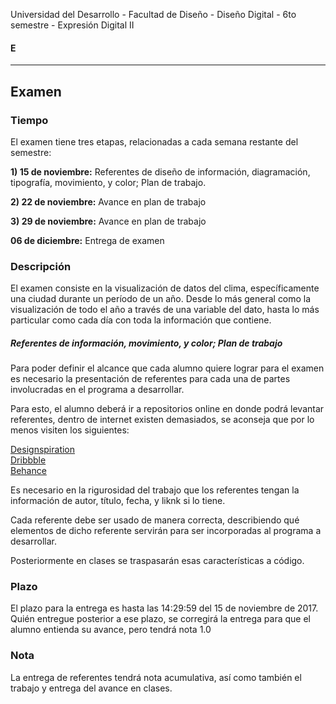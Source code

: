 Universidad del Desarrollo - Facultad de Diseño - Diseño Digital - 6to semestre - Expresión Digital II

#### E

------

## Examen

### Tiempo

El examen tiene tres etapas, relacionadas a cada semana restante del semestre:

**1) 15 de noviembre:** Referentes de diseño de información, diagramación, tipografía, movimiento, y color; Plan de trabajo.

**2) 22 de noviembre:** Avance en plan de trabajo

**3) 29 de noviembre:** Avance en plan de trabajo

**06 de diciembre:** Entrega de examen



### Descripción

El examen consiste en la visualización de datos del clima, específicamente una ciudad durante un período de un año. Desde lo más general como la visualización de todo el año a través de una variable del dato, hasta lo más particular como cada día con toda la información que contiene.

##### Referentes de información, movimiento, y color; Plan de trabajo

Para poder definir el alcance que cada alumno quiere lograr para el examen es necesario la presentación de referentes para cada una de partes involucradas en el programa a desarrollar.

Para esto, el alumno deberá ir a repositorios online en donde podrá levantar referentes, dentro de internet existen demasiados, se aconseja que por lo menos visiten los siguientes:

[Designspiration](http://designspiration.net/)  
[Dribbble](https://dribbble.com/)  
[Behance](https://www.behance.net/)

Es necesario en la rigurosidad del trabajo que los referentes tengan la información de autor, título, fecha, y liknk si lo tiene. 

Cada referente debe ser usado de manera correcta, describiendo qué elementos de dicho referente servirán para ser incorporadas al programa a desarrollar.

Posteriormente en clases se traspasarán esas características a código.

### Plazo

El plazo para la entrega es hasta las 14:29:59 del 15 de noviembre de 2017. 
Quién entregue posterior a ese plazo, se corregirá la entrega para que el alumno entienda su avance, pero tendrá nota 1.0

### Nota

La entrega de referentes tendrá nota acumulativa, así como también el trabajo y entrega del avance en clases.
